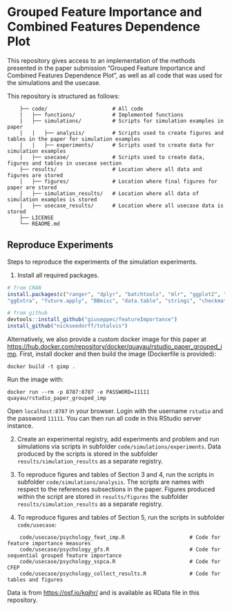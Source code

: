 # Grouped Feature Importance and Combined Features Dependence Plot

This repository gives access to an implementation of the methods
presented in the paper submission “Grouped Feature Importance and Combined Features Dependence Plot”, 
as well as all code that was used for the
simulations and the usecase.

This repository is structured as follows:

``` 
    ├── code/                     # All code               
    |   ├── functions/            # Implemented functions
    |   ├── simulations/          # Scripts for simulation examples in paper
    |   |   ├── analysis/         # Scripts used to create figures and tables in the paper for simulation examples
    |   |   ├── experiments/      # Scripts used to create data for simulation examples
    |   ├── usecase/              # Scripts used to create data, figures and tables in usecase section
    ├── results/                  # Location where all data and figures are stored
    │   ├── figures/              # Location where final figures for paper are stored
    │   ├── simulation_results/   # Location where all data of simulation examples is stored
    │   ├── usecase_results/      # Location where all usecase data is stored
    ├── LICENSE
    └── README.md               
```



## Reproduce Experiments


Steps to reproduce the experiments of the simulation experiments.

1.  Install all required packages.

<!-- end list -->

``` r
# from CRAN
install.packages(c("ranger", "dplyr", "batchtools", "mlr", "ggplot2", "gridExtra", "tidyr", "reshape2",
"ggExtra", "future.apply", "BBmisc", "data.table", "stringi", "checkmate", "kernlab", "xtable", "mlrCPO", "devtools", "PMA"))

# from github
devtools::install_github("giuseppec/featureImportance")
install_github("nickseedorff/totalvis")
```

Alternatively, we also provide a custom docker image for this paper at https://hub.docker.com/repository/docker/quayau/rstudio_paper_grouped_imp.
First, install docker and then build the image (Dockerfile is provided): 
```
docker build -t gimp .
```
Run the image with:
```
docker run --rm -p 8787:8787 -e PASSWORD=11111 quayau/rstudio_paper_grouped_imp
```

Open `localhost:8787` in your browser. Login with the username `rstudio` and the password `11111`. You can then run all code in this RStudio server instance.


2.  Create an experimental registry, add experiments and problem and run simulations via
    scripts in subfolder `code/simulations/experiments`. Data produced by the scripts is stored in 
    the subfolder `results/simulation_results` as a separate registry.

3.  To reproduce figures and tables of Section 3 and 4, run the scripts in subfolder `code/simulations/analysis`. The scripts are names with respect to the references subsections in the paper. Figures produced within the script are stored in `results/figures` 
    the subfolder `results/simulation_results` as a separate registry.    
  
4.  To reproduce figures and tables of Section 5, run the scripts in subfolder `code/usecase`:
``` 
    code/usecase/psychology_feat_imp.R                     # Code for feature importance measures               
    code/usecase/psychology_gfs.R                          # Code for sequential grouped feature importance
    code/usecase/psychology_sspca.R                        # Code for CFEP
    code/usecase/psychology_collect_results.R              # Code for tables and figures
```
Data is from https://osf.io/kqjhr/ and is available as RData file in this repository.
    
